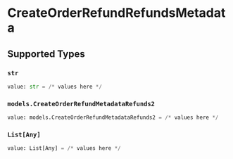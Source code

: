 # CreateOrderRefundRefundsMetadata


## Supported Types

### `str`

```python
value: str = /* values here */
```

### `models.CreateOrderRefundMetadataRefunds2`

```python
value: models.CreateOrderRefundMetadataRefunds2 = /* values here */
```

### `List[Any]`

```python
value: List[Any] = /* values here */
```

